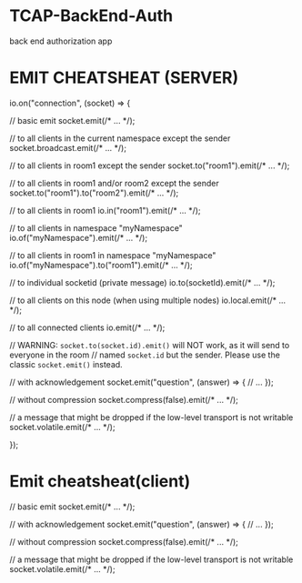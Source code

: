 # TCAP-BackEnd-Auth
back end authorization app

# EMIT CHEATSHEAT (SERVER)

io.on("connection", (socket) => {

  // basic emit
  socket.emit(/* ... */);

  // to all clients in the current namespace except the sender
  socket.broadcast.emit(/* ... */);

  // to all clients in room1 except the sender
  socket.to("room1").emit(/* ... */);

  // to all clients in room1 and/or room2 except the sender
  socket.to("room1").to("room2").emit(/* ... */);

  // to all clients in room1
  io.in("room1").emit(/* ... */);

  // to all clients in namespace "myNamespace"
  io.of("myNamespace").emit(/* ... */);

  // to all clients in room1 in namespace "myNamespace"
  io.of("myNamespace").to("room1").emit(/* ... */);

  // to individual socketid (private message)
  io.to(socketId).emit(/* ... */);

  // to all clients on this node (when using multiple nodes)
  io.local.emit(/* ... */);

  // to all connected clients
  io.emit(/* ... */);

  // WARNING: `socket.to(socket.id).emit()` will NOT work, as it will send to everyone in the room
  // named `socket.id` but the sender. Please use the classic `socket.emit()` instead.

  // with acknowledgement
  socket.emit("question", (answer) => {
    // ...
  });

  // without compression
  socket.compress(false).emit(/* ... */);

  // a message that might be dropped if the low-level transport is not writable
  socket.volatile.emit(/* ... */);

});

# Emit cheatsheat(client)

// basic emit
socket.emit(/* ... */);

// with acknowledgement
socket.emit("question", (answer) => {
  // ...
});

// without compression
socket.compress(false).emit(/* ... */);

// a message that might be dropped if the low-level transport is not writable
socket.volatile.emit(/* ... */);